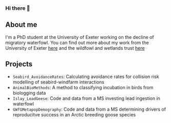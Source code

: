 ### Hi there 👋

## About me
I'm a PhD student at the University of Exeter working on the decline of migratory waterfowl. You can find out more about my work from the University of Exeter [here](https://biosciences.exeter.ac.uk/staff/profile/index.php?web_id=Luke_Ozsanlav-Harris) and the wildfowl and wetlands trust [here](https://www.wwt.org.uk/our-work/wetland-conservation-unit/meet-the-team/luke-ozsanlav-harris/)

## Projects
- `Seabird_AvoidanceRates`: Calculating avoidance rates for collision risk modelling of seabird-windfarm interactions 
- `AnimalBioMethods`: A method to classifying incubation in birds from biologging data
- `Islay_LeadGeese`: Code and data from a MS investing lead ingestion in waterfowl
- `GWfGMetapopDemography`: Code and data from a MS determining drivers of reproducitve success in an Arctic breeding goose species
